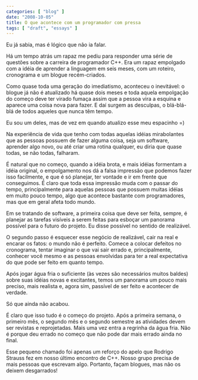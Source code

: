```yaml
---
categories: [ "blog" ]
date: "2008-10-05"
title: O que acontece com um programador com pressa
tags: [ "draft", "essays" ]
---
```

Eu já sabia, mas é lógico que não ia falar.

Há um tempo atrás um rapaz me pediu para responder uma série de questões sobre a carreira de programador C++. Era um rapaz empolgado com a idéia de aprender a linguagem em seis meses, com um roteiro, cronograma e um blogue recém-criados.

Como quase toda uma geração do imediatismo, aconteceu o inevitável: o blogue já não é atualizado há quase dois meses e toda aquela empolgação do começo deve ter virado fumaça assim que a pessoa vira a esquina e aparece uma coisa nova para fazer. E daí surgem as desculpas, o blá-blá-blá de todos aqueles que nunca têm tempo.

Eu sou um deles, mas de vez em quando atualizo esse meu espacinho =)


Na experiência de vida que tenho com todas aquelas idéias mirabolantes que as pessoas possuem de fazer alguma coisa, seja um software, aprender algo novo, ou até criar uma rotina qualquer, eu diria que quase todas, se não todas, falharam.

É natural que no começo, quando a idéia brota, e mais idéias formentam a idéia original, o empolgamento nos dá a falsa impressão que podemos fazer isso facilmente, e que é só planejar, ter vontade e ir em frente que conseguimos. É claro que toda essa impressão muda com o passar do tempo, principalmente para aquelas pessoas que possuem muitas idéias em muito pouco tempo, algo que acontece bastante com programadores, mas que em geral afeta todo mundo.

Em se tratando de software, a primeira coisa que deve ser feita, sempre, é planejar as tarefas visíveis a serem feitas para esboçar um panorama possível para o futuro do projeto. Eu disse possível no sentido de realizável.

O segundo passo é esquecer esse negócio de realizável, cair na real e encarar os fatos: o mundo não é perfeito. Comece a colocar defeitos no cronograma, tentar imaginar o que vai sair errado e, principalmente, conhecer você mesmo e as pessoas envolvidas para ter a real expectativa do que pode ser feito em quanto tempo.


Após jogar água fria o suficiente (às vezes são necessários muitos baldes) sobre suas idéias novas e excitantes, temos um panorama um pouco mais preciso, mais realista e, agora sim, passível de ser feito e acontecer de verdade.

Só que ainda não acabou.

É claro que isso tudo é o começo do projeto. Após a primeira semana, o primeiro mês, o segundo mês e o segundo semestre as atividades devem ser revistas e reprojetadas. Mais uma vez entra a regrinha da água fria. Não é porque deu errado no começo que não pode dar mais errado ainda no final.

Esse pequeno chamado foi apenas um reforço do apelo que Rodrigo Strauss fez em nosso último encontro de C++. Nosso grupo precisa de mais pessoas que escrevam algo. Portanto, façam blogues, mas não os deixem desgarrados!
